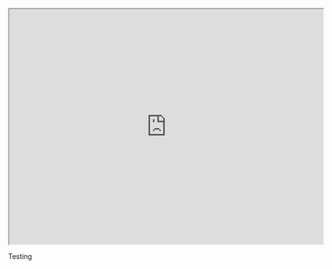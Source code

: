 <iframe src="https://www.google.com/maps/d/embed?mid=1SywmBdUE26wX5XW_0oH1xiezII3q5Ztq&mid=1SywmBdUE26wX5XW_0oH1xiezII3q5Ztq&ll=-37.811131181920395%2C144.9566436661621&z=13" width="640" height="480"></iframe>

Testing
